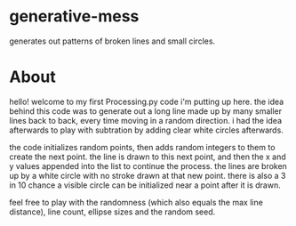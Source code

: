 # generative-mess
generates out patterns of broken lines and small circles.

# About

hello! welcome to my first Processing.py code i'm putting up here.
the idea behind this code was to generate out a long line made up by many smaller lines back to back, every time moving in a random direction. i had the idea afterwards to play with subtration by adding clear white circles afterwards.

the code initializes random points, then adds random integers to them to create the next point. the line is drawn to this next point, and then the x and y values appended into the list to continue the process.
the lines are broken up by a white circle with no stroke drawn at that new point.
there is also a 3 in 10 chance a visible circle can be initialized near a point after it is drawn.

feel free to play with the randomness (which also equals the max line distance), line count, ellipse sizes and the random seed.
